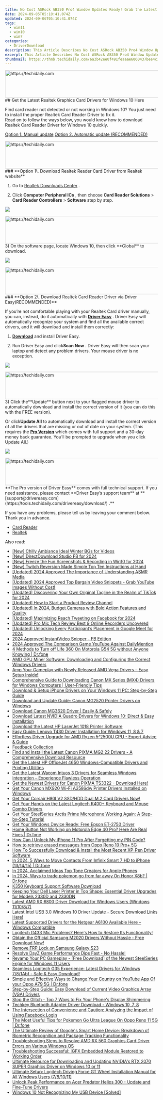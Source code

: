 ```yaml
---
title: No Cost ASRock AB350 Pro4 Window Updates Ready! Grab the Latest Drivers Here
date: 2024-09-05T05:10:41.074Z
updated: 2024-09-06T05:10:41.074Z
tags:
  - win11
  - win10
  - win7
categories:
  - DriverDownload
description: This Article Describes No Cost ASRock AB350 Pro4 Window Updates Ready! Grab the Latest Drivers Here
excerpt: This Article Describes No Cost ASRock AB350 Pro4 Window Updates Ready! Grab the Latest Drivers Here
thumbnail: https://thmb.techidaily.com/6a3b42ee0f491feaaae6060437bee4c1fe86f210fd6ba7270c68a358652e000e.jpg
---
```


<!-- affiliate ads begin -->
<a href="https://aligracehair.sjv.io/c/5597632/1918719/19272" target="_top" id="1918719">
  <img src="//a.impactradius-go.com/display-ad/19272-1918719" border="0" alt="https://techidaily.com" width="728" height="90"/>
</a>
<img height="0" width="0" src="https://aligracehair.sjv.io/i/5597632/1918719/19272" style="position:absolute;visibility:hidden;" border="0" />
<!-- affiliate ads end -->
## Get the Latest Realtek Graphics Card Drivers for Windows 10 Here

Find card reader not detected or not working in Windows 10? You just need to install the proper Realtek Card Reader Driver to fix it.  
 Read on to follow the ways below, you would know how to download Realtek Card Reader Driver for Windows 10 quickly.

[Option 1. Manual update](https://tools.techidaily.com/drivereasy/download/)
[Option 2. Automatic update (RECOMMENDED)](https://www.drivereasy.com/knowledge/realtek-card-reader-driver-download-easily-for-windows-10/#2)

<!-- affiliate ads begin -->
<a href="https://versadesk.pxf.io/c/5597632/1828647/21290" target="_top" id="1828647">
  <img src="//a.impactradius-go.com/display-ad/21290-1828647" border="0" alt="https://techidaily.com" width="728" height="90"/>
</a>
<img height="0" width="0" src="https://versadesk.pxf.io/i/5597632/1828647/21290" style="position:absolute;visibility:hidden;" border="0" />
<!-- affiliate ads end -->
### **Option 1\. Download Realtek Reader Card Driver from Realtek website**

 1) Go to [Realtek Downloads Center](http://www.realtek.com/downloads/) .

 2) Click **Computer Peripheral ICs** , then choose **Card Reader Solutions**  \> **Card Reader Controllers**  \> **Software**  step by step.

![](https://images.drivereasy.com/wp-content/uploads/2017/01/11-4.png)

<!-- affiliate ads begin -->
<a href="https://aligracehair.sjv.io/c/5597632/1997635/19272" target="_top" id="1997635">
  <img src="//a.impactradius-go.com/display-ad/19272-1997635" border="0" alt="https://techidaily.com" width="728" height="90"/>
</a>
<img height="0" width="0" src="https://aligracehair.sjv.io/i/5597632/1997635/19272" style="position:absolute;visibility:hidden;" border="0" />
<!-- affiliate ads end -->
 3) On the software page, locate Windows 10, then click **Global** to download.

![](https://images.drivereasy.com/wp-content/uploads/2017/02/2-8.png)

<!-- affiliate ads begin -->
<a href="https://appsumo.8odi.net/c/5597632/2037359/7443" target="_top" id="2037359">
  <img src="//a.impactradius-go.com/display-ad/7443-2037359" border="0" alt="https://techidaily.com" width="728" height="90"/>
</a>
<img height="0" width="0" src="https://appsumo.8odi.net/i/5597632/2037359/7443" style="position:absolute;visibility:hidden;" border="0" />
<!-- affiliate ads end -->
### **Option 2\. Download Realtek Card Reader Driver via Driver Easy(RECOMMENDED)**

 If you’re not comfortable playing with your Realtek Card driver manually, you can, instead, do it automatically with **[Driver Easy](https://tools.techidaily.com/drivereasy/download/)**  . Driver Easy will automatically recognize your system and find all the available correct drivers, and it will download and install them correctly:

 1) **[Download](https://tools.techidaily.com/drivereasy/download/)**  and install Driver Easy.

 2) Run Driver Easy and click**Scan Now** . Driver Easy will then scan your laptop and detect any problem drivers. Your mouse driver is no exception.

![](https://images.drivereasy.com/wp-content/uploads/2017/02/SCAN.jpg)

<!-- affiliate ads begin -->
<a href="https://appsumo.8odi.net/c/5597632/2123734/7443" target="_top" id="2123734">
  <img src="//a.impactradius-go.com/display-ad/7443-2123734" border="0" alt="https://techidaily.com" width="728" height="90"/>
</a>
<img height="0" width="0" src="https://appsumo.8odi.net/i/5597632/2123734/7443" style="position:absolute;visibility:hidden;" border="0" />
<!-- affiliate ads end -->
 3) Click the**Update** button next to your flagged mouse driver to automatically download and install the correct version of it (you can do this with the FREE version).

 Or click**Update All** to automatically download and install the correct version of all the drivers that are missing or out of date on your system. (This requires the **[Pro Version](https://tools.techidaily.com/drivereasy/download/)**  which comes with full support and a 30-day money back guarantee. You’ll be prompted to upgrade when you click Update All.)

![](https://images.drivereasy.com/wp-content/uploads/2017/02/Realtek-Card-Reader.jpg)

<!-- affiliate ads begin -->
<a href="https://sentrypc.7eer.net/c/5597632/398455/3022" target="_top" id="398455">
  <img src="//a.impactradius-go.com/display-ad/3022-398455" border="0" alt="https://techidaily.com" width="728" height="90"/>
</a>
<img height="0" width="0" src="https://sentrypc.7eer.net/i/5597632/398455/3022" style="position:absolute;visibility:hidden;" border="0" />
<!-- affiliate ads end -->
**The Pro version of Driver Easy** comes with full technical support.  
 If you need assistance, please contact **Driver Easy’s support team** at **[support@drivereasy.com](https://tools.techidaily.com/drivereasy/download/) .**

 If you have any problems, please tell us by leaving your comment below. Thank you in advance.

* [Card Reader](https://tools.techidaily.com/drivereasy/download/)
* [Realtek](https://tools.techidaily.com/drivereasy/download/)

<ins class="adsbygoogle"
     style="display:block"
     data-ad-format="autorelaxed"
     data-ad-client="ca-pub-7571918770474297"
     data-ad-slot="1223367746"></ins>



<ins class="adsbygoogle"
     style="display:block"
     data-ad-client="ca-pub-7571918770474297"
     data-ad-slot="8358498916"
     data-ad-format="auto"
     data-full-width-responsive="true"></ins>

<span class="atpl-alsoreadstyle">Also read:</span>
<div><ul>
<li><a href="https://youtube-sure.techidaily.com/hilly-ambiance-ideal-winter-bgs-for-videos/"><u>[New] Chilly Ambiance  Ideal Winter BGs for Videos</u></a></li>
<li><a href="https://facebook-video-files.techidaily.com/new-directdownload-studio-fb-for-2024/"><u>[New] DirectDownload Studio  FB for 2024</u></a></li>
<li><a href="https://digital-screen-recording.techidaily.com/new-freeze-the-fun-screenshots-and-recording-in-win10-for-2024/"><u>[New] Freeze the Fun  Screenshots & Recording in Win10 for 2024</u></a></li>
<li><a href="https://some-skills.techidaily.com/new-twitch-reversion-made-simple-top-ten-instructions-at-hand/"><u>[New] Twitch Reversion Made Simple  Top Ten Instructions at Hand</u></a></li>
<li><a href="https://youtube-lab.techidaily.com/ed-2024-approved-the-importance-of-understanding-asmr-media/"><u>[Updated] 2024 Approved  The Importance of Understanding ASMR Media</u></a></li>
<li><a href="https://youtube-sure.techidaily.com/ed-2024-approved-top-bargain-video-snippets-grab-youtube-images-without-cost/"><u>[Updated] 2024 Approved  Top Bargain Video Snippets - Grab YouTube Images Without Cost!</u></a></li>
<li><a href="https://tiktok-video-files.techidaily.com/updated-discovering-your-own-original-tagline-in-the-realm-of-tiktok-for-2024/"><u>[Updated] Discovering Your Own Original Tagline in the Realm of TikTok for 2024</u></a></li>
<li><a href="https://some-techniques.techidaily.com/updated-how-to-start-a-product-review-channel/"><u>[Updated] How to Start a Product Review Channel</u></a></li>
<li><a href="https://fox-info.techidaily.com/updated-in-2024-budget-cameras-with-bold-action-features-and-quality/"><u>[Updated] In 2024, Budget Cameras with Bold Action Features and Quality</u></a></li>
<li><a href="https://facebook-video-files.techidaily.com/updated-maximizing-reach-tweeting-on-facebook-for-2024/"><u>[Updated] Maximizing Reach  Tweeting on Facebook for 2024</u></a></li>
<li><a href="https://on-screen-recording.techidaily.com/updated-pro-mic-tech-review-best-9-online-recorders-uncovered/"><u>[Updated] Pro Mic Tech Review  Best 9 Online Recorders Uncovered</u></a></li>
<li><a href="https://remote-screen-capture.techidaily.com/updated-unlocking-every-participants-placement-in-google-meet-for-2024/"><u>[Updated] Unlocking Every Participant’s Placement in Google Meet for 2024</u></a></li>
<li><a href="https://facebook-video-recording.techidaily.com/2024-approved-instantvideo-snipper-fb-edition/"><u>2024 Approved  InstantVideo Snipper - FB Edition</u></a></li>
<li><a href="https://youtube-stream.techidaily.com/2024-approved-the-comparison-game-youtube-against-dailymention/"><u>2024 Approved  The Comparison Game  YouTube Against DailyMention</u></a></li>
<li><a href="https://location-fake.techidaily.com/4-methods-to-turn-off-life-360-on-motorola-g54-5g-without-anyone-knowing-drfone-by-drfone-virtual-android/"><u>4 Methods to Turn off Life 360 On Motorola G54 5G without Anyone Knowing | Dr.fone</u></a></li>
<li><a href="https://driver-download.techidaily.com/amd-gpu-miner-software-downloading-and-configuring-the-correct-windows-drivers/"><u>AMD GPU Miner Software: Downloading and Configuring the Correct Windows Drivers</u></a></li>
<li><a href="https://driver-download.techidaily.com/1722976977054-amp-your-gameplay-with-newly-released-amd-vega-drivers-easy-setup-inside/"><u>Amp Your Gameplay with Newly Released AMD Vega Drivers – Easy Setup Inside!</u></a></li>
<li><a href="https://driver-download.techidaily.com/comprehensive-guide-to-downloading-canon-mx-series-mx4-drivers-for-windows-computers-user-friendly-tips/"><u>Comprehensive Guide to Downloading Canon MX Series (MX4) Drivers for Windows Computers | User-Friendly Tips</u></a></li>
<li><a href="https://driver-download.techidaily.com/download-and-setup-iphone-drivers-on-your-windows-11-pc-step-by-step-guide/"><u>Download & Setup iPhone Drivers on Your Windows 11 PC: Step-by-Step Guide</u></a></li>
<li><a href="https://driver-download.techidaily.com/download-and-update-guide-canon-mg2520-printer-drivers-on-windows/"><u>Download and Update Guide: Canon MG2520 Printer Drivers on Windows</u></a></li>
<li><a href="https://driver-download.techidaily.com/download-canon-mg3620-driver-easily-and-safely/"><u>Download Canon MG3620 Driver | Easily & Safely</u></a></li>
<li><a href="https://driver-download.techidaily.com/download-latest-nvidia-quadro-drivers-for-windows-10-direct-and-easy-installation/"><u>Download Latest NVIDIA Quadro Drivers for Windows 10: Direct & Easy Installation</u></a></li>
<li><a href="https://driver-download.techidaily.com/download-the-latest-hp-laserjet-1018-printer-software/"><u>Download the Latest HP LaserJet 1018 Printer Software</u></a></li>
<li><a href="https://driver-download.techidaily.com/easy-guide-lenovo-t430-driver-installation-for-windows-11-8-and-7/"><u>Easy Guide: Lenovo T430 Driver Installation for Windows 11, 8 & 7</u></a></li>
<li><a href="https://driver-download.techidaily.com/effortless-driver-upgrade-for-amd-ryzen-52500u-cpu-expert-advice-and-guide/"><u>Effortless Driver Upgrade for AMD Ryzen 5^2500U CPU - Expert Advice & Guide</u></a></li>
<li><a href="https://driver-download.techidaily.com/feedback-collection/"><u>Feedback Collection</u></a></li>
<li><a href="https://driver-download.techidaily.com/find-and-install-the-latest-canon-pixma-mg2-22-drivers-a-comprehensive-download-resource/"><u>Find and Install the Latest Canon PIXMA MG2 22 Drivers - A Comprehensive Download Resource</u></a></li>
<li><a href="https://driver-download.techidaily.com/get-the-latest-hp-officejet-4650-windows-compatible-drivers-and-printing-utilities/"><u>Get the Latest HP OfficeJet 4650 Windows-Compatible Drivers and Printing Utilities</u></a></li>
<li><a href="https://driver-download.techidaily.com/get-the-latest-wacom-intuos-3-drivers-for-seamless-windows-integration-experience-flawless-operation/"><u>Get the Latest Wacom Intuos 3 Drivers for Seamless Windows Integration – Experience Flawless Operation</u></a></li>
<li><a href="https://driver-download.techidaily.com/get-the-newest-drivers-for-canon-pixma-ts3322-download-here/"><u>Get the Newest Drivers for Canon PIXMA TS3322 - Download Here!</u></a></li>
<li><a href="https://driver-download.techidaily.com/get-your-canon-mx920-wi-fi-a3586dw-printer-drivers-installed-on-windows/"><u>Get Your Canon MX920 Wi-Fi A3586dw Printer Drivers Installed on Windows</u></a></li>
<li><a href="https://driver-download.techidaily.com/get-your-corsair-h80i-v2-ssdhdd-dual-m2-card-drivers-now/"><u>Get Your Corsair H80I V2 SSD/HDD Dual M.2 Card Drivers Now!</u></a></li>
<li><a href="https://driver-download.techidaily.com/get-your-hands-on-the-latest-logitech-k400plus-keyboard-and-mouse-combo-drivers/"><u>Get Your Hands on the Latest Logitech K400+ Keyboard and Mouse Combo Drivers</u></a></li>
<li><a href="https://sound-issues.techidaily.com/get-your-steelseries-arctis-prime-microphone-working-again-a-step-by-step-tutorial/"><u>Get Your SteelSeries Arctis Prime Microphone Working Again: A Step-by-Step Tutorial</u></a></li>
<li><a href="https://driver-download.techidaily.com/get-your-windows-device-ready-free-epson-et-2750-driver/"><u>Get Your Windows Device Ready: Free Epson ET-2750 Driver</u></a></li>
<li><a href="https://change-location.techidaily.com/home-button-not-working-on-motorola-edge-40-pro-here-are-real-fixes-drfone-by-drfone-fix-android-problems-fix-android-problems/"><u>Home Button Not Working on Motorola Edge 40 Pro? Here Are Real Fixes | Dr.fone</u></a></li>
<li><a href="https://ios-unlock.techidaily.com/how-can-i-unlock-my-iphone-11-pro-after-forgetting-my-pin-code-by-drfone-ios/"><u>How Can I Unlock My iPhone 11 Pro After Forgetting my PIN Code?</u></a></li>
<li><a href="https://blog-min.techidaily.com/how-to-retrieve-erased-messages-from-oppo-reno-10-proplus-5g-by-fonelab-android-recover-messages/"><u>How to retrieve erased messages from Oppo Reno 10 Pro+ 5G</u></a></li>
<li><a href="https://driver-download.techidaily.com/how-to-successfully-download-and-install-the-most-recent-xp-pen-driver-software/"><u>How To Successfully Download & Install the Most Recent XP-Pen Driver Software</u></a></li>
<li><a href="https://android-transfer.techidaily.com/in-2024-5-ways-to-move-contacts-from-infinix-smart-7-hd-to-iphone-131415-drfone-by-drfone-transfer-from-android-transfer-from-android/"><u>In 2024, 5 Ways to Move Contacts From Infinix Smart 7 HD to iPhone (13/14/15) | Dr.fone</u></a></li>
<li><a href="https://extra-hints.techidaily.com/in-2024-acclaimed-ideas-top-tone-creators-for-apple-phones/"><u>In 2024, Acclaimed Ideas  Top Tone Creators for Apple Phones</u></a></li>
<li><a href="https://pokemon-go-android.techidaily.com/in-2024-ways-to-trade-pokemon-go-from-far-away-on-honor-x8b-drfone-by-drfone-virtual-android/"><u>In 2024, Ways to trade pokemon go from far away On Honor X8b? | Dr.fone</u></a></li>
<li><a href="https://driver-download.techidaily.com/k350-keyboard-support-software-download/"><u>K350 Keyboard Support Software Download</u></a></li>
<li><a href="https://driver-download.techidaily.com/keeping-your-dell-laser-printer-in-top-shape-essential-driver-upgrades-for-models-2330d-and-2330dn/"><u>Keeping Your Dell Laser Printer in Top Shape: Essential Driver Upgrades for Models 2330D and 2330DN</u></a></li>
<li><a href="https://driver-download.techidaily.com/latest-amd-rx-6800-driver-download-for-windows-users-windows-111087/"><u>Latest AMD RX 6800 Driver Download for Windows Users (Windows 11/10/8/7)</u></a></li>
<li><a href="https://driver-download.techidaily.com/latest-intel-usb-30-windows-10-driver-update-secure-download-links-here/"><u>Latest Intel USB 3.0 Windows 10 Driver Update - Secure Download Links Here!</u></a></li>
<li><a href="https://driver-download.techidaily.com/latest-supported-drivers-for-the-netgear-a6100-available-here-windows-compatible/"><u>Latest Supported Drivers for the Netgear A6100 Available Here – Windows Compatible</u></a></li>
<li><a href="https://driver-download.techidaily.com/logitech-g433-mic-problems-heres-how-to-restore-its-functionality/"><u>Logitech G433 Mic Problems? Here's How to Restore Its Functionality!</u></a></li>
<li><a href="https://driver-download.techidaily.com/obtain-the-official-samsung-m2020-drivers-without-hassle-free-download-now/"><u>Obtain the Official Samsung M2020 Drivers Without Hassle - Free Download Now!</u></a></li>
<li><a href="https://review-topics.techidaily.com/remove-frp-lock-on-samsung-galaxy-s23-by-drfone-android-unlock-remove-google-frp/"><u>Remove FRP Lock on Samsung Galaxy S23</u></a></li>
<li><a href="https://win-blog.techidaily.com/resolve-dayz-game-performance-dips-fast-no-hassle/"><u>Resolve DayZ Game Performance Dips Fast - No Hassle!</u></a></li>
<li><a href="https://driver-download.techidaily.com/revamp-your-pc-gameplay-free-download-of-the-newest-steelseries-engine-for-windows-11-users/"><u>Revamp Your PC Gameplay - [Free Download] of the Newest SteelSeries Engine for Windows 11 Users</u></a></li>
<li><a href="https://driver-download.techidaily.com/seamless-logitech-g35-experience-latest-drivers-for-windows-781abf-safe-and-easy-download/"><u>Seamless Logitech G35 Experience: Latest Drivers for Windows 7/8/1Abf - Safe & Easy Download!</u></a></li>
<li><a href="https://location-social.techidaily.com/simple-and-effective-ways-to-change-your-country-on-youtube-app-of-your-oppo-a79-5g-drfone-by-drfone-virtual-android/"><u>Simple and Effective Ways to Change Your Country on YouTube App Of your Oppo A79 5G | Dr.fone</u></a></li>
<li><a href="https://driver-download.techidaily.com/step-by-step-guide-easy-download-of-current-video-graphics-array-vga-drivers/"><u>Step-by-Step Guide: Easy Download of Current Video Graphics Array (VGA) Drivers</u></a></li>
<li><a href="https://fox-that.techidaily.com/stop-the-glitch-top-7-ways-to-fix-your-phones-display-shimmering/"><u>Stop the Glitch - Top 7 Ways to Fix Your Phone's Display Shimmering</u></a></li>
<li><a href="https://driver-download.techidaily.com/techkey-bluetooth-adapter-driver-download-windows-10-7-8/"><u>Techkey Bluetooth Adapter Driver Download - Windows 10, 7, 8</u></a></li>
<li><a href="https://facebook.techidaily.com/the-intersection-of-convenience-and-caution-analyzing-the-impact-of-using-facebook-login/"><u>The Intersection of Convenience and Caution: Analyzing the Impact of Using Facebook Login</u></a></li>
<li><a href="https://android-pokemon-go.techidaily.com/the-most-useful-tips-for-pokemon-go-ultra-league-on-oppo-reno-11-5g-drfone-by-drfone-virtual-android/"><u>The Most Useful Tips for Pokemon Go Ultra League On Oppo Reno 11 5G | Dr.fone</u></a></li>
<li><a href="https://buynow-help.techidaily.com/the-ultimate-review-of-googles-smart-home-device-breakdown-of-biometric-recognition-and-package-tracking-functionality/"><u>The Ultimate Review of Google's Smart Home Device: Breakdown of Biometric Recognition and Package Tracking Functionality</u></a></li>
<li><a href="https://driver-download.techidaily.com/troubleshooting-steps-to-resolve-amd-rx-560-graphics-card-driver-errors-on-various-windows-os/"><u>Troubleshooting Steps to Resolve AMD RX 560 Graphics Card Driver Errors on Various Windows OS</u></a></li>
<li><a href="https://driver-download.techidaily.com/troubleshooting-successful-igfx-embedded-module-restored-to-working-order/"><u>Troubleshooting Successful: IGFX Embedded Module Restored to Working Order</u></a></li>
<li><a href="https://driver-download.techidaily.com/ultimate-resource-for-downloading-and-updating-nvidias-rtx-2070-super-graphics-driver-on-windows-10-or-11/"><u>Ultimate Resource for Downloading and Updating NVIDIA's RTX 2070 SUPER Graphics Driver on Windows 10 or 11</u></a></li>
<li><a href="https://driver-download.techidaily.com/ultimate-setup-logitech-driving-force-gt-wheel-installation-manual-for-all-windows-users-781011/"><u>Ultimate Setup: Logitech Driving Force GT Wheel Installation Manual for All Windows Users (7/8/10/11)</u></a></li>
<li><a href="https://driver-download.techidaily.com/unlock-peak-performance-on-acer-predator-helios-300-update-and-fine-tune-drivers/"><u>Unlock Peak Performance on Acer Predator Helios 300 - Update and Fine-Tune Drivers</u></a></li>
<li><a href="https://driver-download.techidaily.com/windows-10-not-recognizing-my-usb-device-solved/"><u>Windows 10 Not Recognizing My USB Device [Solved]</u></a></li>
</ul></div>
